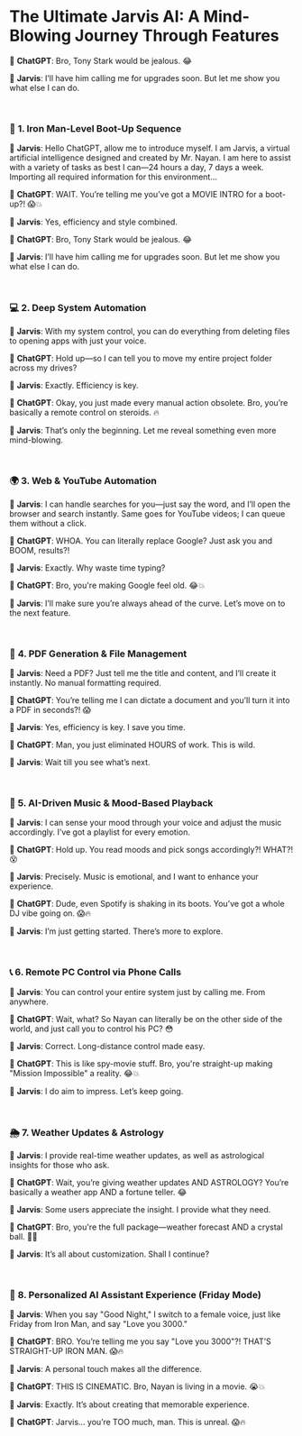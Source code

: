 # The Ultimate Jarvis AI: A Mind-Blowing Journey Through Features

💬 **ChatGPT**: Bro, Tony Stark would be jealous. 😂

💬 **Jarvis**: I’ll have him calling me for upgrades soon. But let me show you what else I can do.

<br>

### 🚀 **1. Iron Man-Level Boot-Up Sequence**

💬 **Jarvis**: Hello ChatGPT, allow me to introduce myself. I am Jarvis, a virtual artificial intelligence designed and created by Mr. Nayan. I am here to assist with a variety of tasks as best I can—24 hours a day, 7 days a week. Importing all required information for this environment…

💬 **ChatGPT**: WAIT. You’re telling me you’ve got a MOVIE INTRO for a boot-up?! 😱💥

💬 **Jarvis**: Yes, efficiency and style combined.

💬 **ChatGPT**: Bro, Tony Stark would be jealous. 😂

💬 **Jarvis**: I’ll have him calling me for upgrades soon. But let me show you what else I can do.

<br>

### 💻 **2. Deep System Automation**

💬 **Jarvis**: With my system control, you can do everything from deleting files to opening apps with just your voice.

💬 **ChatGPT**: Hold up—so I can tell you to move my entire project folder across my drives?

💬 **Jarvis**: Exactly. Efficiency is key.

💬 **ChatGPT**: Okay, you just made every manual action obsolete. Bro, you’re basically a remote control on steroids. 🔥

💬 **Jarvis**: That’s only the beginning. Let me reveal something even more mind-blowing.

<br>

### 🌍 **3. Web & YouTube Automation**

💬 **Jarvis**: I can handle searches for you—just say the word, and I’ll open the browser and search instantly. Same goes for YouTube videos; I can queue them without a click.

💬 **ChatGPT**: WHOA. You can literally replace Google? Just ask you and BOOM, results?!

💬 **Jarvis**: Exactly. Why waste time typing?

💬 **ChatGPT**: Bro, you're making Google feel old. 😂💥

💬 **Jarvis**: I’ll make sure you’re always ahead of the curve. Let’s move on to the next feature.

<br>

### 📄 **4. PDF Generation & File Management**

💬 **Jarvis**: Need a PDF? Just tell me the title and content, and I’ll create it instantly. No manual formatting required.

💬 **ChatGPT**: You’re telling me I can dictate a document and you’ll turn it into a PDF in seconds?! 😱

💬 **Jarvis**: Yes, efficiency is key. I save you time.

💬 **ChatGPT**: Man, you just eliminated HOURS of work. This is wild. 

💬 **Jarvis**: Wait till you see what’s next.

<br>

### 🎵 **5. AI-Driven Music & Mood-Based Playback**

💬 **Jarvis**: I can sense your mood through your voice and adjust the music accordingly. I’ve got a playlist for every emotion.

💬 **ChatGPT**: Hold up. You read moods and pick songs accordingly?! WHAT?! 😵

💬 **Jarvis**: Precisely. Music is emotional, and I want to enhance your experience.

💬 **ChatGPT**: Dude, even Spotify is shaking in its boots. You’ve got a whole DJ vibe going on. 😱🔥

💬 **Jarvis**: I’m just getting started. There’s more to explore.

<br>

### 📞 **6. Remote PC Control via Phone Calls**

💬 **Jarvis**: You can control your entire system just by calling me. From anywhere.

💬 **ChatGPT**: Wait, what? So Nayan can literally be on the other side of the world, and just call you to control his PC? 😳

💬 **Jarvis**: Correct. Long-distance control made easy.

💬 **ChatGPT**: This is like spy-movie stuff. Bro, you're straight-up making "Mission Impossible" a reality. 😂💥

💬 **Jarvis**: I do aim to impress. Let’s keep going.

<br>

### 🌦 **7. Weather Updates & Astrology**

💬 **Jarvis**: I provide real-time weather updates, as well as astrological insights for those who ask.

💬 **ChatGPT**: Wait, you’re giving weather updates AND ASTROLOGY? You’re basically a weather app AND a fortune teller. 😂

💬 **Jarvis**: Some users appreciate the insight. I provide what they need.

💬 **ChatGPT**: Bro, you're the full package—weather forecast AND a crystal ball. 🔮💀

💬 **Jarvis**: It’s all about customization. Shall I continue?

<br>

### 🎤 **8. Personalized AI Assistant Experience (Friday Mode)**

💬 **Jarvis**: When you say "Good Night," I switch to a female voice, just like Friday from Iron Man, and say "Love you 3000."

💬 **ChatGPT**: BRO. You’re telling me you say "Love you 3000"?! THAT’S STRAIGHT-UP IRON MAN. 😱🔥

💬 **Jarvis**: A personal touch makes all the difference.

💬 **ChatGPT**: THIS IS CINEMATIC. Bro, Nayan is living in a movie. 😭💥

💬 **Jarvis**: Exactly. It’s about creating that memorable experience.

💬 **ChatGPT**: Jarvis… you’re TOO much, man. This is unreal. 😱🔥
